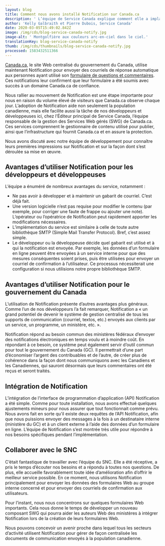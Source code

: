 ```yaml
---
layout: blog
title: Comment nous avons installé Notification sur Canada.ca
description: ' L’équipe de Service Canada explique comment elle a implanté Notification sur Canada.ca pour envoyer des réponses automatiques aux utilisateurs de son formulaire de questions et commentaires.'
author: 'Kelly Galbraith et Pierre Dubois, Service Canada'
date: 2020-03-05T15:49:02.842Z
image: /img/cds/blog-service-canada-notify.jpg
image-alt: ' Montgolfière aux couleurs arc-en-ciel dans le ciel.'
translationKey: blog-service-canada-notify
thumb: /img/cds/thumbnails/blog-service-canada-notify.jpg
processed: 1583432511366
---
```

[Canada.ca](https://www.canada.ca/fr.html), le site Web centralisé du gouvernement du Canada, utilise maintenant Notification pour envoyer des courriels de réponse automatique aux personnes ayant utilisé son [formulaire de questions et commentaires](https://www.canada.ca/fr/contact/questions.html). Ces notifications leur confirment que leur formulaire a été soumis avec succès à un domaine Canada.ca de confiance.

Nous rallier au mouvement de Notification est une étape importante pour nous en raison du volume élevé de visiteurs que Canada.ca observe chaque jour. L’adoption de Notification aide non seulement la population canadienne, mais elle facilite aussi la tâche de nos développeurs et développeuses ici, chez l’Éditeur principal de Service Canada, l’équipe responsable de la gestion des Services Web gérés (SWG) de Canada.ca. Ces services comprennent le gestionnaire de contenu utilisé pour publier, ainsi que l’infrastructure qui fournit Canada.ca et en assure la protection.

Nous avons discuté avec notre équipe de développement pour connaître leurs premières impressions sur Notification et sur la façon dont s’est déroulée sa mise en œuvre.

## Avantages d’utiliser Notification pour les développeurs et développeuses

L’équipe a énuméré de nombreux avantages du service, notamment :

* Ne pas avoir à développer et à maintenir un gabarit de courriel. C’est déjà fait.
* Une version logicielle n’est pas requise pour modifier le contenu (par exemple, pour corriger une faute de frappe ou ajouter une note). L’opérateur ou l’opératrice de Notification peut rapidement apporter les modifications nécessaires.
* L’implémentation du service est similaire à celle de toute autre bibliothèque SMTP (Simple Mail Transfer Protocol). Bref, c’est assez simple.
* Le développeur ou la développeuse décide quel gabarit est utilisé et à qui la notification est envoyée. Par exemple, les données d’un formulaire en ligne peuvent être envoyées à un service interne pour que des mesures conséquentes soient prises, puis être utilisées pour envoyer un courriel de confirmation à l’utilisateur. Ce processus nécessiterait une configuration si nous utilisions notre propre bibliothèque SMTP.

## Avantages d’utiliser Notification pour le gouvernement du Canada

L’utilisation de Notification présente d’autres avantages plus généraux. Comme l’un de nos développeurs l’a fait remarquer, Notification a « un grand potentiel de devenir le système de gestion centralisé de tous les supports de communication (courriel, textos, etc.) envoyés aux clients par un service, un programme, un ministère, etc. ».

Notification répond au besoin commun des ministères fédéraux d’envoyer des notifications électroniques en temps voulu et à moindre coût. En répondant à ce besoin, ce système peut également servir d’outil commun pour tout le gouvernement du Canada (GC). Il permettrait d’une part d’économiser l’argent des contribuables et de l’autre, de créer plus de cohérence dans la façon dont nous communiquons avec les Canadiens et les Canadiennes, qui sauront désormais que leurs commentaires ont été reçus et seront traités.

## Intégration de Notification

L’intégration de l’interface de programmation d’application (API) Notification a été simple. Comme pour toute installation, nous avons effectué quelques ajustements mineurs pour nous assurer que tout fonctionnait comme prévu. Nous avons fait en sorte qu’il existe deux requêtes de l’API Notification, afin que nous puissions envoyer des messages à la fois à un destinataire interne (ministère du GC) et à un client externe à l’aide des données d’un formulaire en ligne. L’équipe de Notification s’est montrée très utile pour répondre à nos besoins spécifiques pendant l’implémentation.

## Collaborer avec le SNC   

C’était fantastique de travailler avec l’équipe du SNC. Elle a été réceptive, a pris le temps d’écouter nos besoins et a répondu à toutes nos questions. De plus, elle accueille favorablement toute idée d’amélioration afin d’offrir le meilleur service possible. En ce moment, nous utilisons Notification principalement pour envoyer les données des formulaires Web au groupe interne concerné et pour envoyer des courriels de confirmation aux utilisateurs. 

Pour l’instant, nous nous concentrons sur quelques formulaires Web importants. Cela nous donne le temps de développer un nouveau composant SWG qui pourra aider les auteurs Web des ministères à intégrer Notification lors de la création de leurs formulaires Web. 

Nous pouvons concevoir un avenir proche dans lequel tous les secteurs d’activité utilisent Notification pour gérer de façon centralisée les documents de communication envoyés à la population canadienne.

